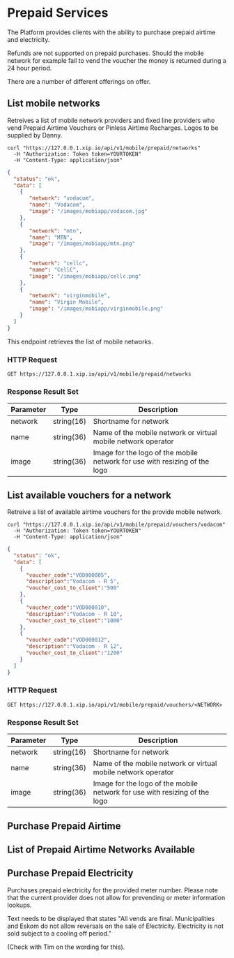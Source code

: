 # Prepaid Services

The Platform provides clients with the ability to purchase prepaid airtime and electricity.

Refunds are not supported on prepaid purchases.  Should the mobile network for example fail to vend the voucher the money is returned during a 24 hour period.

There are a number of different offerings on offer.

## List mobile networks

Retreives a list of mobile network providers and fixed line providers who vend
Prepaid Airtime Vouchers or Pinless Airtime Recharges.  Logos to be supplied
by Danny.

```shell
curl "https://127.0.0.1.xip.io/api/v1/mobile/prepaid/networks"
  -H "Authorization: Token token=YOURTOKEN"
  -H "Content-Type: application/json"
```

```json
{
  "status": "ok",
  "data": [
    {
       "network": "vodacom",
       "name": "Vodacom",
       "image": "/images/mobiapp/vodacom.jpg"
    },
    {
       "network": "mtn",
       "name": "MTN",
       "image": "/images/mobiapp/mtn.png"
    },
    {
       "network": "cellc",
       "name": "CellC",
       "image": "/images/mobiapp/cellc.png"
    },
    {
       "network": "virginmobile",
       "name": "Virgin Mobile",
       "image": "/images/mobiapp/virginmobile.png"
    }
  ]
}
```

This endpoint retrieves the list of mobile networks.

### HTTP Request

`GET https://127.0.0.1.xip.io/api/v1/mobile/prepaid/networks`

### Response Result Set

Parameter | Type | Description
--------- | ----  | -----------
network | string(16) | Shortname for network
name | string(36) | Name of the mobile network or virtual mobile network operator
image | string(36) | Image for the logo of the mobile network for use with resizing of the logo

## List available vouchers for a network

Retreive a list of available airtime vouchers for the provide mobile network.


```shell
curl "https://127.0.0.1.xip.io/api/v1/mobile/prepaid/vouchers/vodacom"
  -H "Authorization: Token token=YOURTOKEN"
  -H "Content-Type: application/json"
```

```json
{
  "status": "ok",
  "data": [
    {
      "voucher_code":"VOD000005",
      "description":"Vodacom - R 5",
      "voucher_cost_to_client":"500"
    },
    {
      "voucher_code":"VOD000010",
      "description":"Vodacom - R 10",
      "voucher_cost_to_client":"1000"
    },
    {
      "voucher_code":"VOD000012",
      "description":"Vodacom - R 12",
      "voucher_cost_to_client":"1200"
    }
  ]
}
```

### HTTP Request

`GET https://127.0.0.1.xip.io/api/v1/mobile/prepaid/vouchers/<NETWORK>`

### Response Result Set

Parameter | Type | Description
--------- | ----  | -----------
network | string(16) | Shortname for network
name | string(36) | Name of the mobile network or virtual mobile network operator
image | string(36) | Image for the logo of the mobile network for use with resizing of the logo


## Purchase Prepaid Airtime

## List of Prepaid Airtime Networks Available

## Purchase Prepaid Electricity

Purchases prepaid electricity for the provided meter number.  Please note that the current provider does not allow for prevending or meter information lookups.

Text needs to be displayed that states "All vends are final.  Municipalities and Eskom do not allow reversals on the sale of Electricity.  Electricity is not sold subject to a cooling off period."

(Check with Tim on the wording for this).
